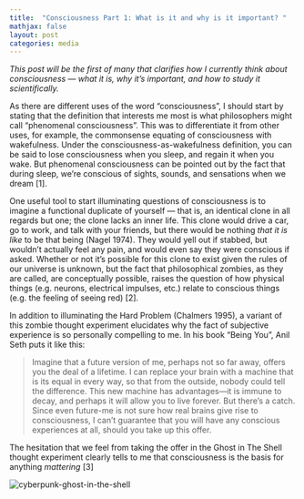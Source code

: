 ```yaml
---
title:  "Consciousness Part 1: What is it and why is it important? "
mathjax: false
layout: post
categories: media
---
```



*This post will be the first of many that clarifies how I currently think about consciousness — what it is, why it’s important, and how to study it scientifically.*

As there are different uses of the word “consciousness”, I should start by stating that the definition that interests me most is what philosophers might call “phenomenal consciousness”. This was to differentiate it from other uses, for example, the commonsense equating of consciousness with wakefulness. Under the consciousness-as-wakefulness definition, you can be said to lose consciousness when you sleep, and regain it when you wake. But phenomenal consciousness can be pointed out by the fact that during sleep, we’re conscious of sights, sounds, and sensations when we dream [1]. 

One useful tool to start illuminating questions of consciousness is to imagine a functional duplicate of yourself — that is, an identical clone in all regards but one; the clone lacks an inner life. This clone would drive a car, go to work, and talk with your friends, but there would be nothing *that it is like* to be that being (Nagel 1974). They would yell out if stabbed, but wouldn’t actually feel any pain, and would even say they were conscious if asked. Whether or not it’s possible for this clone to exist given the rules of our universe is unknown, but the fact that philosophical zombies, as they are called, are conceptually possible, raises the question of how physical things (e.g. neurons, electrical impulses, etc.) relate to conscious things (e.g. the feeling of seeing red) [2].

In addition to illuminating the Hard Problem (Chalmers 1995), a variant of this zombie thought experiment elucidates why the fact of subjective experience is so personally compelling to me. In his book “Being You”, Anil Seth puts it like this:

> Imagine that a future version of me, perhaps not so far away, offers you the deal of a lifetime. I can replace your brain with a machine that is its equal in every way, so that from the outside, nobody could tell the difference. This new machine has advantages—it is immune to decay, and perhaps it will allow you to live forever. But there’s a catch. Since even future-me is not sure how real brains give rise to consciousness, I can’t guarantee that you will have any conscious experiences at all, should you take up this offer.
> 

The hesitation that we feel from taking the offer in the Ghost in The Shell thought experiment clearly tells to me that consciousness is the basis for anything *mattering* [3]

![cyberpunk-ghost-in-the-shell](https://user-images.githubusercontent.com/49765705/178160777-36e6f47e-6d0e-4128-ad8d-d0b883663d0c.gif)
